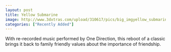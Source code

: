 ```yaml
---
layout: post
title: Yellow Submarine
image: http://www.3dxtras.com/upload/310617/pics/big_imgyellow_submarine.jpg
categories: ["Recently Added"]
---
```


With re-recorded music performed by One Direction, this reboot of a classic brings it back to family friendly values about the importance of friendship.